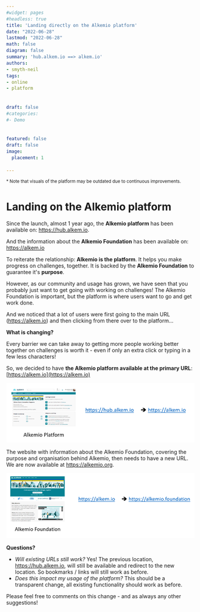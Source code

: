 ```yaml
---
#widget: pages
#headless: true
title: 'Landing directly on the Alkemio platform'
date: "2022-06-28"
lastmod: "2022-06-28"
math: false
diagram: false
summary: 'hub.alkem.io ==> alkem.io'
authors:
- smyth-neil
tags:
- online
- platform


draft: false
#categories:
#- Demo


featured: false
draft: false
image:
  placement: 1
  
---
```


<sup>* Note that visuals of the platform may be outdated due to continuous improvements.</sup>

# Landing on the Alkemio platform 

Since the launch, almost 1 year ago, the **Alkemio platform** has been available on: https://hub.alkem.io.

And the information about the **Alkemio Foundation** has been available on: https://alkem.io

To reiterate the relationship: **Alkemio is the platform**. It helps you make progress on challenges, together. It is backed by the **Alkemio Foundation** to guarantee it's **purpose**. 

However, as our community and usage has grown, we have seen that you probably just want to get going with working on challenges! The Alkemio Foundation is important, but the platform is where users want to go and get work done.  

And we noticed that a lot of users were first going to the main URL (https://alkem.io) and then clicking from there over to the platform...

**What is changing?**

Every barrier we can take away to getting more people working better together on challenges is worth it - even if only an extra click or typing in a few less characters!

So, we decided to have **the Alkemio platform available at the primary URL**: [https://alkem.io](https://alkem.io) 

![](./hub.png)

The website with information about the Alkemio Foundation, covering the purpose and organisation behind Alkemio, then needs to have a new URL. We are now available at https://alkemio.org.

![](./foundation.png)

**Questions?**

* _Will existing URLs still work?_ Yes! The previous location, https://hub.alkem.io, will still be available and redirect to the new location. So bookmarks / links will still work as before. 
* _Does this impact my usage of the platform?_ This should be a transparent change, all existing functionality should work as before. 

Please feel free to comments on this change - and as always any other suggestions!
